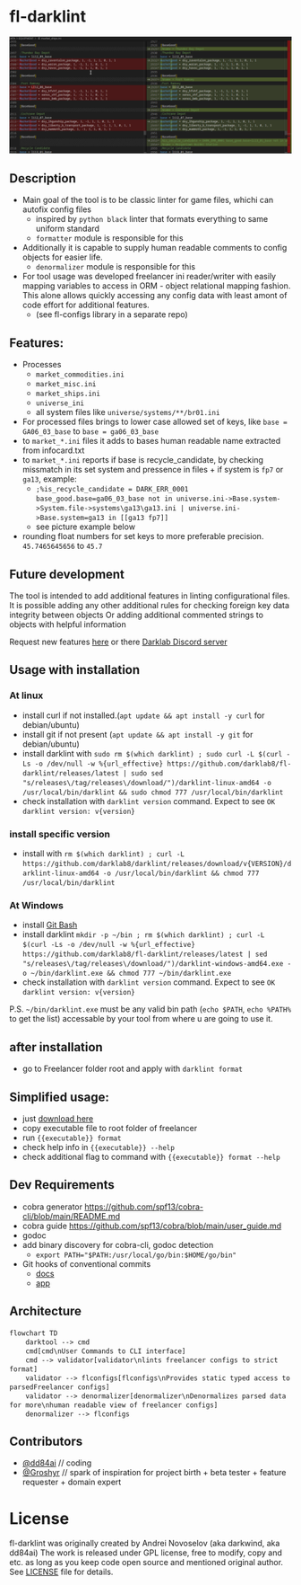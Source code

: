 # fl-darklint

![](docs/assets/diff_example.png)

## Description

- Main goal of the tool is to be classic linter for game files, whichi can autofix config files
  - inspired by `python black` linter that formats everything to same uniform standard
  - `formatter` module is responsible for this
- Additionally it is capable to supply human readable comments to config objects for easier life.
  - `denormalizer` module is responsible for this
- For tool usage was developed freelancer ini reader/writer with easily mapping variables to access in ORM - object relational mapping fashion. This alone allows quickly accessing any config data with least amont of code effort for additional features.
  - (see fl-configs library in a separate repo)

## Features:

- Processes
  - `market_commodities.ini`
  - `market_misc.ini`
  - `market_ships.ini`
  - `universe_ini`
  - all system files like `universe/systems/**/br01.ini`
- For processed files brings to lower case allowed set of keys, like `base = GA06_03_base` to `base = ga06_03_base`
- to `market_*.ini` files it adds to bases human readable name extracted from infocard.txt
- to `market_*.ini` reports if base is recycle_candidate, by checking missmatch in its set system and pressence in files + if system is `fp7` or `ga13`, example:
  - `;%is_recycle_candidate = DARK_ERR_0001 base_good.base=ga06_03_base not in universe.ini->Base.system->System.file->systems\ga13\ga13.ini | universe.ini->Base.system=ga13 in [[ga13 fp7]]`
  - see picture example below
- rounding float numbers for set keys to more preferable precision. `45.7465645656` to `45.7`

## Future development

The tool is intended to add additional features in linting configurational files.
It is possible adding any other additional rules for checking foreign key data integrity between objects
Or adding additional commented strings to objects with helpful information

Request new features [here](https://github.com/darklab8/fl-darklint/issues) or there [Darklab Discord server](https://discord.gg/aukHmTK82J)

## Usage with installation
### At linux

- install curl if not installed.(`apt update && apt install -y curl` for debian/ubuntu)
- install git if not present (`apt update && apt install -y git` for debian/ubuntu)
- install darklint with `sudo rm $(which darklint) ; sudo curl -L $(curl -Ls -o /dev/null -w %{url_effective} https://github.com/darklab8/fl-darklint/releases/latest | sudo sed "s/releases\/tag/releases\/download/")/darklint-linux-amd64 -o /usr/local/bin/darklint && sudo chmod 777 /usr/local/bin/darklint`
- check installation with `darklint version` command. Expect to see `OK darklint version: v{version}`

### install specific version

- install with `rm $(which darklint) ; curl -L https://github.com/darklab8/darklint/releases/download/v{VERSION}/darklint-linux-amd64 -o /usr/local/bin/darklint && chmod 777 /usr/local/bin/darklint`

### At Windows

- install [Git Bash](https://git-scm.com/downloads)
- install darklint `mkdir -p ~/bin ; rm $(which darklint) ; curl -L $(curl -Ls -o /dev/null -w %{url_effective} https://github.com/darklab8/fl-darklint/releases/latest | sed "s/releases\/tag/releases\/download/")/darklint-windows-amd64.exe -o ~/bin/darklint.exe && chmod 777 ~/bin/darklint.exe`
- check installation with `darklint version` command. Expect to see `OK darklint version: v{version}`

P.S. `~/bin/darklint.exe` must be any valid bin path (`echo $PATH`, `echo %PATH%` to get the list) accessable by your tool from where u are going to use it.

## after installation

- go to Freelancer folder root and apply with `darklint format`

## Simplified usage:

- just [download here](https://github.com/darklab8/fl-darklint/releases)
- copy executable file to root folder of freelancer
- run `{{executable}} format`
- check help info in `{{executable}} --help`
- check additional flag to command with `{{executable}} format --help`

## Dev Requirements

- cobra generator https://github.com/spf13/cobra-cli/blob/main/README.md
- cobra guide https://github.com/spf13/cobra/blob/main/user_guide.md
- godoc
- add binary discovery for cobra-cli, godoc detection
  - `export PATH="$PATH:/usr/local/go/bin:$HOME/go/bin"`
- Git hooks of conventional commits
  - [docs](https://gist.github.com/qoomon/5dfcdf8eec66a051ecd85625518cfd13)
  - [app](https://www.npmjs.com/package/git-conventional-commits)

## Architecture

```mermaid
flowchart TD
    darktool --> cmd
    cmd[cmd\nUser Commands to CLI interface]
    cmd --> validator[validator\nlints freelancer configs to strict format]
    validator --> flconfigs[flconfigs\nProvides static typed access to parsedFreelancer configs]
    validator --> denormalizer[denormalizer\nDenormalizes parsed data for more\nhuman readable view of freelancer configs]
    denormalizer --> flconfigs
```

## Contributors

- [@dd84ai](https://github.com/dd84ai) // coding
- [@Groshyr](https://github.com/Groshyr) // spark of inspiration for project birth + beta tester + feature requester + domain expert

# License

fl-darklint was originally created by Andrei Novoselov (aka darkwind, aka dd84ai)
The work is released under GPL license, free to modify, copy and etc. as long as you keep code open source and mentioned original author.
See [LICENSE](./LICENSE) file for details.
